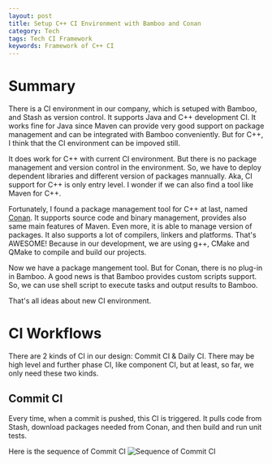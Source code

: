 ```yaml
---
layout: post
title: Setup C++ CI Environment with Bamboo and Conan
category: Tech
tags: Tech CI Framework
keywords: Framework of C++ CI
---
```


# Summary
There is a CI environment in our company, which is setuped with Bamboo, and Stash as version control. It supports Java and C++ development CI. It works fine for Java since Maven can provide very good support on package management and can be integrated with Bamboo conveniently. But for C++, I think that the CI environment can be impoved still.

It does work for C++ with current CI environment. But there is no package management and version control in the environment. So, we have to deploy dependent libraries and different version of packages mannually. Aka, CI support for C++ is only entry level. I wonder if we can also find a tool like Maven for C++.

Fortunately, I found a package management tool for C++ at last, named [Conan][1]. It supports source code and binary management, provides also same main features of Maven. Even more, it is able to manage version of packages. It also supports a lot of compilers, linkers and platforms. That's AWESOME! Because in our development, we are using g++, CMake and QMake to compile and build our projects. 

Now we have a package mangement tool. But for Conan, there is no plug-in in Bamboo. A good news is that Bamboo provides custom scripts support. So, we can use shell script to execute tasks and output results to Bamboo. 

That's all ideas about new CI environment.

# CI Workflows
There are 2 kinds of CI in our design: Commit CI & Daily CI. There may be high level and further phase CI, like component CI, but at least, so far, we only need these two kinds.

## Commit CI
Every time, when a commit is pushed, this CI is triggered. It pulls code from Stash, download packages needed from Conan, and then build and run unit tests.

Here is the sequence of Commit CI
![Sequence of Commit CI][2]


  [1]: https://conan.io/
  [2]: https://www.dropbox.com/s/n4xudi74x5othwp/commit_ci.png?raw=1